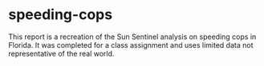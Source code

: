 # speeding-cops
This report is a recreation of the Sun Sentinel analysis on speeding cops in Florida. It was completed for a class assignment and uses limited data not representative of the real world.
